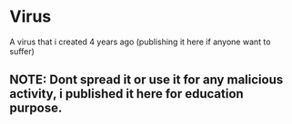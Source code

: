 # Virus
A virus that i created 4 years ago (publishing it here if anyone want to suffer)

## NOTE: Dont spread it or use it for any malicious activity, i published it here for education purpose.
